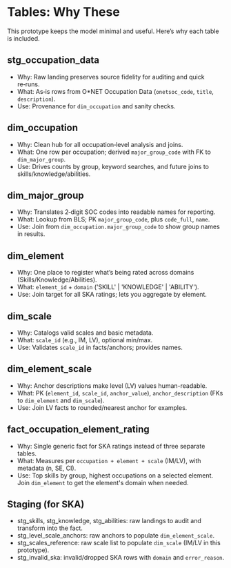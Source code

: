 # Tables: Why These

This prototype keeps the model minimal and useful. Here’s why each table is included.

## stg_occupation_data
- Why: Raw landing preserves source fidelity for auditing and quick re‑runs.
- What: As‑is rows from O*NET Occupation Data (`onetsoc_code`, `title`, `description`).
- Use: Provenance for `dim_occupation` and sanity checks.

## dim_occupation
- Why: Clean hub for all occupation‑level analysis and joins.
- What: One row per occupation; derived `major_group_code` with FK to `dim_major_group`.
- Use: Drives counts by group, keyword searches, and future joins to skills/knowledge/abilities.

## dim_major_group
- Why: Translates 2‑digit SOC codes into readable names for reporting.
- What: Lookup from BLS; PK `major_group_code`, plus `code_full`, `name`.
- Use: Join from `dim_occupation.major_group_code` to show group names in results.

## dim_element
- Why: One place to register what’s being rated across domains (Skills/Knowledge/Abilities).
- What: `element_id` + `domain` ('SKILL' | 'KNOWLEDGE' | 'ABILITY').
- Use: Join target for all SKA ratings; lets you aggregate by element.

## dim_scale
- Why: Catalogs valid scales and basic metadata.
- What: `scale_id` (e.g., IM, LV), optional min/max.
- Use: Validates `scale_id` in facts/anchors; provides names.

## dim_element_scale
- Why: Anchor descriptions make level (LV) values human-readable.
- What: PK (`element_id`, `scale_id`, `anchor_value`), `anchor_description` (FKs to `dim_element` and `dim_scale`).
- Use: Join LV facts to rounded/nearest anchor for examples.

## fact_occupation_element_rating
- Why: Single generic fact for SKA ratings instead of three separate tables.
- What: Measures per `occupation + element + scale` (IM/LV), with metadata (n, SE, CI).
- Use: Top skills by group, highest occupations on a selected element. Join `dim_element` to get the element's domain when needed.

## Staging (for SKA)
- stg_skills, stg_knowledge, stg_abilities: raw landings to audit and transform into the fact.
- stg_level_scale_anchors: raw anchors to populate `dim_element_scale`.
- stg_scales_reference: raw scale list to populate `dim_scale` (IM/LV in this prototype).
- stg_invalid_ska: invalid/dropped SKA rows with `domain` and `error_reason`.
